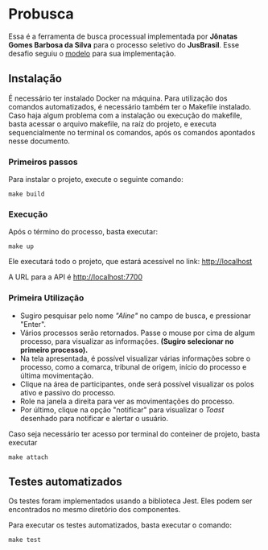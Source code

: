 # Probusca
Essa é a ferramenta de busca processual implementada por **Jônatas Gomes Barbosa da Silva** para o processo seletivo do **JusBrasil**. Esse desafio seguiu o [modelo](https://gist.github.com/brunobbbs/319333ecf13173b2d5908a161415478d) para sua implementação.

## Instalação

É necessário ter instalado Docker na máquina. Para utilização dos comandos automatizados, é necessário também ter o Makefile instalado. Caso haja algum problema com a instalação ou execução do makefile, basta acessar o arquivo makefile, na raíz do projeto, e executa sequencialmente no terminal os comandos, após os comandos apontados nesse documento.

### Primeiros passos
Para instalar o projeto, execute o seguinte comando:

``make build``


### Execução
Após o término do processo, basta executar:

``make up``

Ele executará todo o projeto, que estará acessível no link: [http://localhost](http://localhost)

A URL para a API é [http://localhost:7700](http://localhost:7700)

### Primeira Utilização

- Sugiro pesquisar pelo nome *"Aline"* no campo de busca, e pressionar "Enter".
- Vários processos serão retornados. Passe o mouse por cima de algum processo, para visualizar as informações. **(Sugiro selecionar no primeiro processo).**
- Na tela apresentada, é possível visualizar várias informações sobre o processo, como a comarca, tribunal de origem, início do processo e última movimentação.
- Clique na área de participantes, onde será possível visualizar os polos ativo e passivo do processo.
- Role na janela a direita para ver as movimentações do processo.
- Por último, clique na opção "notificar" para visualizar o *Toast* desenhado para notificar e alertar o usuário.

Caso seja necessário ter acesso por terminal do conteiner de projeto, basta executar

``make attach``


## Testes automatizados

Os testes foram implementados usando a biblioteca Jest. Eles podem ser encontrados no mesmo diretório dos componentes.

Para executar os testes automatizados, basta executar o comando:

``make test`` 